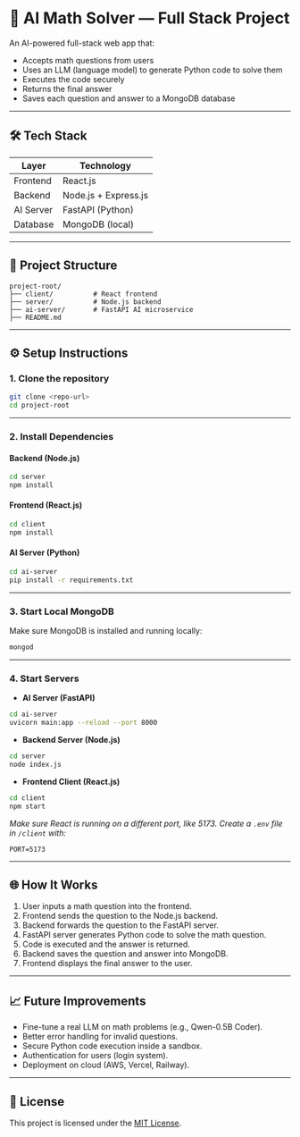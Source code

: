 # 🧠 AI Math Solver — Full Stack Project

An AI-powered full-stack web app that:
- Accepts math questions from users
- Uses an LLM (language model) to generate Python code to solve them
- Executes the code securely
- Returns the final answer
- Saves each question and answer to a MongoDB database

---

## 🛠️ Tech Stack

| Layer       | Technology |
| ----------- | ----------- |
| Frontend    | React.js    |
| Backend     | Node.js + Express.js |
| AI Server   | FastAPI (Python) |
| Database    | MongoDB (local) |

---

## 📂 Project Structure

```
project-root/
├── client/          # React frontend
├── server/          # Node.js backend
├── ai-server/       # FastAPI AI microservice
├── README.md
```

---

## ⚙️ Setup Instructions

### 1. Clone the repository

```bash
git clone <repo-url>
cd project-root
```

---

### 2. Install Dependencies

#### Backend (Node.js)

```bash
cd server
npm install
```

#### Frontend (React.js)

```bash
cd client
npm install
```

#### AI Server (Python)

```bash
cd ai-server
pip install -r requirements.txt
```

---

### 3. Start Local MongoDB

Make sure MongoDB is installed and running locally:

```bash
mongod
```

---

### 4. Start Servers

- **AI Server (FastAPI)**

```bash
cd ai-server
uvicorn main:app --reload --port 8000
```

- **Backend Server (Node.js)**

```bash
cd server
node index.js
```

- **Frontend Client (React.js)**

```bash
cd client
npm start
```

*Make sure React is running on a different port, like 5173. Create a `.env` file in `/client` with:*
```
PORT=5173
```

---

## 🌐 How It Works

1. User inputs a math question into the frontend.
2. Frontend sends the question to the Node.js backend.
3. Backend forwards the question to the FastAPI server.
4. FastAPI server generates Python code to solve the math question.
5. Code is executed and the answer is returned.
6. Backend saves the question and answer into MongoDB.
7. Frontend displays the final answer to the user.

---

## 📈 Future Improvements

- Fine-tune a real LLM on math problems (e.g., Qwen-0.5B Coder).
- Better error handling for invalid questions.
- Secure Python code execution inside a sandbox.
- Authentication for users (login system).
- Deployment on cloud (AWS, Vercel, Railway).

---

## 📜 License

This project is licensed under the [MIT License](LICENSE).
